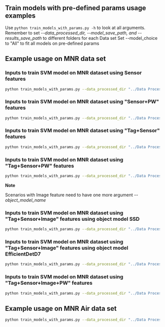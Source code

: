 ## Train models with pre-defined params usage examples

Use `python train_models_with_params.py -h` to look at all arguments. Remember to set *--data_processed_dir, --model_save_path, and --results_save_path* to different folders for each Data set
Set --model_choice to "All" to fit all models on pre-defined params

## Example usage on MNR data set

### Inputs to train SVM model on MNR dataset using Sensor features
```bash
python train_models_with_params.py --data_processed_dir "../Data Processed/MNR Processed/" --feature_type "Sensor" --model_choice "SVM" --model_save_path "../Saved Models/Test Params/MNR 30S Dataset/" --results_save_path "../Results/Test Params/MNR 30S Dataset"
```
### Inputs to train SVM model on MNR dataset using "Sensor+PW" features
```bash
python train_models_with_params.py --data_processed_dir "../Data Processed/MNR Processed/" --feature_type "Sensor+PW" --model_choice "SVM" --model_save_path "../Saved Models/Test Params/MNR 30S Dataset/" --results_save_path "../Results/Test Params/MNR 30S Dataset"
```
### Inputs to train SVM model on MNR dataset using "Tag+Sensor" features
```bash
python train_models_with_params.py --data_processed_dir "../Data Processed/MNR Processed/" --feature_type "Tag+Sensor" --model_choice "SVM" --model_save_path "../Saved Models/Test Params/MNR 30S Dataset/" --results_save_path "../Results/Test Params/MNR 30S Dataset"
```
### Inputs to train SVM model on MNR dataset using "Tag+Sensor+PW" features
```bash
python train_models_with_params.py --data_processed_dir "../Data Processed/MNR Processed/" --feature_type "Tag+Sensor+PW" --model_choice "SVM" --model_save_path "../Saved Models/Test Params/MNR 30S Dataset/" --results_save_path "../Results/Test Params/MNR 30S Dataset"
```

**Note**

Scenarios with Image feature need to have one more argument *--object_model_name*

### Inputs to train SVM model on MNR dataset using "Tag+Sensor+Image" features using object model SSD
```bash
python train_models_with_params.py --data_processed_dir "../Data Processed/MNR Processed/" --feature_type "Tag+Sensor+Image" --model_choice "SVM" --object_model_name "SSD ResNet50 V1 FPN 1024x1024 (RetinaNet50)" --model_save_path "../Saved Models/Test Params/MNR 30S Dataset/" --results_save_path "../Results/Test Params/MNR 30S Dataset"
```

### Inputs to train SVM model on MNR dataset using "Tag+Sensor+Image" features using object model EfficientDetD7
```bash
python train_models_with_params.py --data_processed_dir "../Data Processed/MNR Processed/" --feature_type "Tag+Sensor+Image" --model_choice "SVM" --object_model_name "EfficientDet D7 1536x1536" --model_save_path "../Saved Models/Test Params/MNR 30S Dataset/" --results_save_path "../Results/Test Params/MNR 30S Dataset"
```

### Inputs to train SVM model on MNR dataset using "Tag+Sensor+Image+PW" features
```bash
python train_models_with_params.py --data_processed_dir "../Data Processed/MNR Processed/" --feature_type "Tag+Sensor+Image+PW" --model_choice "SVM" --model_save_path "../Saved Models/Test Params/MNR 30S Dataset/" --results_save_path "../Results/Test Params/MNR 30S Dataset"
```

## Example usage on MNR Air data set
```bash
python train_models_with_params.py --data_processed_dir "../Data Processed/MNR Air Processed/" --feature_type "Tag+Sensor+Image+PW" --model_choice "All" --object_model_name "EfficientDet D7 1536x1536" --model_save_path "../Saved Models/Test Params/MNR Air 30S Dataset/" --results_save_path "../Results/Test Params/MNR Air 30S Dataset"
```
